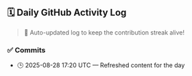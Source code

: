## 🗓️ Daily GitHub Activity Log

> 🤖 Auto-updated log to keep the contribution streak alive!

### ✅ Commits

- 🕒 2025-08-28 17:20 UTC — Refreshed content for the day


